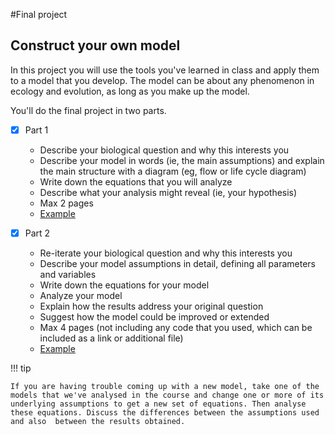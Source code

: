 #Final project

## Construct your own model
  
In this project you will use the tools you've learned in class and apply them to a model that you develop. The model can be about any phenomenon in ecology and evolution, as long as you make up the model.

You'll do the final project in two parts.

- [x] Part 1
	- Describe your biological question and why this interests you 
	- Describe your model in words (ie, the main assumptions) and explain the main structure with a diagram (eg, flow or life cycle diagram) 
	- Write down the equations that you will analyze
	- Describe what your analysis might reveal (ie, your hypothesis) 
	- Max 2 pages 
	- [Example](final_project/partI_example.md)

- [x] Part 2 
	- Re-iterate your biological question and why this interests you
	- Describe your model assumptions in detail, defining all parameters and variables 
	- Write down the equations for your model 
	- Analyze your model 
	- Explain how the results address your original question
	- Suggest how the model could be improved or extended
	- Max 4 pages (not including any code that you used, which can be included as a link or additional file)
	- [Example](final_project/partII_example.md)

!!! tip 

	If you are having trouble coming up with a new model, take one of the models that we've analysed in the course and change one or more of its underlying assumptions to get a new set of	equations. Then analyse these equations. Discuss the differences between the assumptions used and also	between the results obtained.


